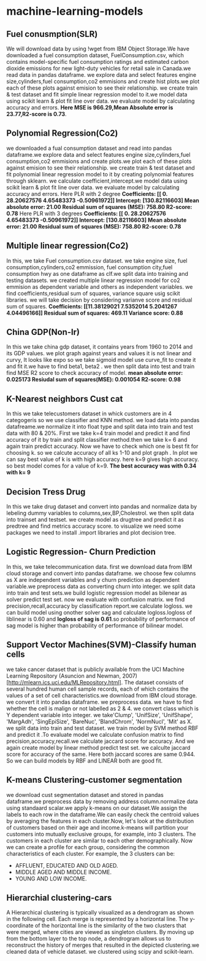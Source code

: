 # machine-learning-models
## Fuel conusmption(SLR)
We will download data by using !wget from IBM Object Storage.We have downloaded a fuel consumption dataset, FuelConsumption.csv, which contains model-specific fuel consumption ratings and estimated carbon dioxide emissions for new light-duty vehicles for retail sale in Canada.we read data in pandas dataframe. we explore data and select features engine size,cylinders,fuel consumption,co2 emmisions and create hist plots.we plot each of these plots against emision to see their relationship. we create train & test dataset and fit simple linear regression model to it.we model data using scikit learn & plot fit line over data. we evaluate model by calculating accuracy and errors. 
**Here MSE is 966.29,Mean Absolute error is 23.77,R2-score is 0.73**.

## Polynomial Regression(Co2)
we downloaded a fual consumption dataset and read into pandas dataframe.we explore data and select features engine size,cylinders,fuel consumption,co2 emmisions and create plots.we plot each of these plots against emision to see their relationship. we create train & test dataset and fit polynomial linear regression model to it by creating polynomial features through sklearn. we calculate coefficient,intercept.we model data using scikit learn & plot fit line over data. we evaluate model by calculating accuracy and errors.
Here PLR with 2 degree 
**Coefficients:  [[ 0.         28.20627576  4.65483373 -0.50961972]]
Intercept:  [130.82116603]
Mean absolute error: 21.00
Residual sum of squares (MSE): 758.80
R2-score: 0.78**
Here PLR with 3 degrees
**Coefficients:  [[ 0.         28.20627576  4.65483373 -0.50961972]]
Intercept:  [130.82116603]
Mean absolute error: 21.00
Residual sum of squares (MSE): 758.80
R2-score: 0.78**

## Multiple linear regression(Co2)
In this, we take Fuel consumption.csv dataset. we take engine size, fuel consumption,cylinders,co2 emmission, fuel consumption city,fuel consumption hwy as one dataframe as clf.we split data into training and testing datasets. we created multiple linear regression model for co2 emmision as dependent variable and others as independent variables. we find coefficients,residual sum of squares, variance square usig scikit libraries. we will take decision by considering varianve score and residual sum of squares.
**Coefficients:  [[11.38129021  7.5352014   5.2041267   4.04496166]]
Residual sum of squares: 469.11
Variance score: 0.88**

## China GDP(Non-lr)
In this  we take china gdp dataset, it contains years from 1960 to 2014 and its GDP values. we plot graph against years and values it is not linear and curvy, It looks like expo so we take sigmoid model use curve_fit to create it and fit it.we have to find beta1, beta2 . we then split data into test and train find MSE R2 score to check accuracy of model.
**mean absolute error: 0.025173
Resiudal sum of squares(MSE): 0.001054
R2-score: 0.98**

## K-Nearest neighbors Cust cat
In this we take telecustomers dataset in whick customers are in 4 categogeris so we use classifier and KNN method. we load data into pandas datafreame.we normalize it into float type and split data into train and test data with 80 & 20%. First we take k=4 train model and predict it and find accuracy of it by train and split classifier method.then we take k= 6 and again train predict accuracy. Now we have to check which one is best fit for choosing k. so we calcute accuracy of all ks 1-10 and plot graph . In plot we can say best value of k is with high accuracy. here k=9 gives high accuracy. so best model comes for a value of k=9.
**The best accuracy was with 0.34 with k= 9**

## Decision Tress Drug
In this we take drug dataset and convert into pandas and normalize data by lebeling dummy variables to columns,sex,BP,Cholestrol. we then split data into trainset and testset. we create model as drugtree and predict it as predtree and find metrics accuracy score. to visualize we need some packages we need to install .import libraries and plot decision tree.

## Logistic Regression- Churn Prediction
In this, we take telecommunication data. first we download data from IBM cloud storage and convert into pandas dataframe. we choose few columns as X are independent variables and y churn prediction as dependent variable.we preprocess data as converting churn into integer. we split data into train and test sets.we build logistic regression model as bilenear as solver predict test set. now we evaluate with confusion matrix. we find precision,recall,accuracy by classification report.we calculate logloss. we can build model using onother solver sag and calculate logloss.logloss of liblinear is 0.60 and **logloss of sag is 0.61**.so probability of performance of sag model is higher than probability of performance of bilinear model.

## Support Vector Machines(SVM)-Classify human cells
we take cancer dataset that is publicly available from the UCI Machine Learning Repository (Asuncion and Newman, 2007)[http://mlearn.ics.uci.edu/MLRepository.html]. The dataset consists of several hundred human cell sample records, each of which contains the values of a set of cell characteristics.we download from IBM cloud storage. we convert it into pandas dataframe. we preprocess data. we have to find whether the cell is malign or not labelled as 2 & 4. we convert class which is Y dependent variable into integer. we take'Clump', 'UnifSize', 'UnifShape', 'MargAdh', 'SingEpiSize', 'BareNuc', 'BlandChrom', 'NormNucl', 'Mit' as X. we split data into train and test dataset. we train model by SVM method RBF and predict it .To evaluate model we calculate confusion matrix to find precision,accuracy,recall.we calculate jaccard score for accuracy. And we again create model by linear method predict test set. we calculte jaccard score for accuracy of the same. Here both jaccard scores are same 0.944. So we can build models by RBF and LINEAR both are good fit.

## K-means Clustering-customer segmentation
we download cust segmentation dataset and stored in pandas dataframe.we preprocess data by removing address column.normalize data using standaard scalar.we apply k-means on our dataset.We assign the labels to each row in the dataframe.We can easily check the centroid values by averaging the features in each cluster.Now, let's look at the distribution of customers based on their age and income.k-means will partition your customers into mutually exclusive groups, for example, into 3 clusters. The customers in each cluster are similar to each other demographically. Now we can create a profile for each group, considering the common characteristics of each cluster. For example, the 3 clusters can be:
- AFFLUENT, EDUCATED AND OLD AGED.
- MIDDLE AGED AND MIDDLE INCOME.
- YOUNG AND LOW INCOME.

## Hierarchial clustering-cars
A Hierarchical clustering is typically visualized as a dendrogram as shown in the following cell. Each merge is represented by a horizontal line. The y-coordinate of the horizontal line is the similarity of the two clusters that were merged, where cities are viewed as singleton clusters. By moving up from the bottom layer to the top node, a dendrogram allows us to reconstruct the history of merges that resulted in the depicted clustering.we cleaned data of vehicle dataset. we clustered using scipy and scikit-learn.
